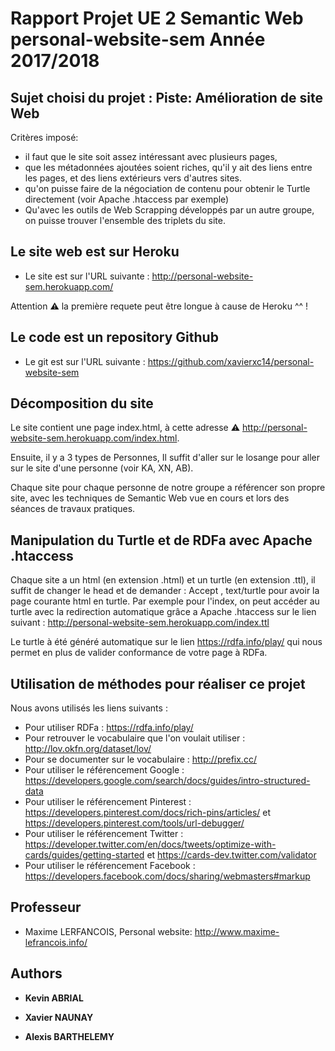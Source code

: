 # Rapport Projet UE 2 Semantic Web personal-website-sem Année 2017/2018

## Sujet choisi du projet : Piste: Amélioration de site Web
Critères imposé:
- il faut que le site soit assez intéressant avec plusieurs pages,
- que les métadonnées ajoutées soient riches, qu'il y ait des liens entre les
pages, et des liens extérieurs vers d'autres sites.
- qu'on puisse faire de la négociation de contenu pour obtenir le Turtle
directement (voir Apache .htaccess par exemple)
- Qu'avec les outils de Web Scrapping développés par un autre groupe, on
puisse trouver l'ensemble des triplets du site.

## Le site web est sur Heroku

- Le site est sur l'URL suivante : http://personal-website-sem.herokuapp.com/

Attention :warning: la première requete peut être longue à cause de Heroku ^^ !

## Le code est un repository Github

- Le git est sur l'URL suivante : https://github.com/xavierxc14/personal-website-sem


## Décomposition du site 

Le site contient une page index.html, à cette adresse :warning: http://personal-website-sem.herokuapp.com/index.html.

Ensuite, il y a 3 types de Personnes, Il suffit d'aller sur le losange pour aller sur le site d'une personne (voir KA, XN, AB).

Chaque site pour chaque personne de notre groupe a référencer son propre site, avec les techniques de Semantic Web vue en cours et lors des séances de travaux pratiques. 

## Manipulation du Turtle et de RDFa avec Apache .htaccess

Chaque site a un html (en extension .html) et un turtle (en extension .ttl), il suffit de changer le head et de demander : Accept , text/turtle pour avoir la page courante html en turtle. Par exemple pour l'index, on peut accéder au turtle avec la redirection automatique grâce a Apache .htaccess sur le lien suivant : http://personal-website-sem.herokuapp.com/index.ttl

Le turtle à été généré automatique sur le lien https://rdfa.info/play/ qui nous permet en plus de valider conformance de votre page à RDFa.

## Utilisation de méthodes pour réaliser ce projet

Nous avons utilisés les liens suivants : 

- Pour utiliser RDFa : https://rdfa.info/play/
- Pour retrouver le vocabulaire que l'on voulait utiliser : http://lov.okfn.org/dataset/lov/
- Pour se documenter sur le vocabulaire : http://prefix.cc/
- Pour utiliser le référencement Google : https://developers.google.com/search/docs/guides/intro-structured-data
- Pour utiliser le référencement Pinterest : https://developers.pinterest.com/docs/rich-pins/articles/ et  https://developers.pinterest.com/tools/url-debugger/ 
- Pour utiliser le référencement Twitter : https://developer.twitter.com/en/docs/tweets/optimize-with-cards/guides/getting-started  et https://cards-dev.twitter.com/validator 
- Pour utiliser le référencement Facebook : https://developers.facebook.com/docs/sharing/webmasters#markup

## Professeur

* Maxime LERFANCOIS, Personal website: http://www.maxime-lefrancois.info/ 


## Authors

* **Kevin ABRIAL**

* **Xavier NAUNAY**

* **Alexis BARTHELEMY**
